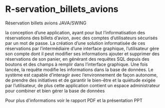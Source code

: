 # R-servation_billets_avions
Réservation billets avions  JAVA/SWING

la conception d’une application, ayant pour but 
l’informatisation des réservations des billets d’avion, avec des comptes 
d’utilisateurs sécurisés par un mot de passe. La création d’une solution 
informatisée de ces réservations par l’intermédiaire d’une interface graphique, 
l’utilisateur gère son compte dont il peut modifier ses informations ajouter et 
supprimer des réservations de son panier, en générant des requêtes SQL depuis 
des boutons et des champs à remplir dans l’interface graphique. Une fois lancée, 
la requête modifie les informations dans la base de données. Le système est 
capable d’interagir avec l’environnement de façon autonome, de prendre des 
initiatives et de garantir le bien-être et la quiétude exigée par l’utilisateur, de 
plus cette application contient un espace administrateur pour combiner et bien 
gérer la base de données

Pour plus d'informations voir le rapport PDF et la présentation PPT

